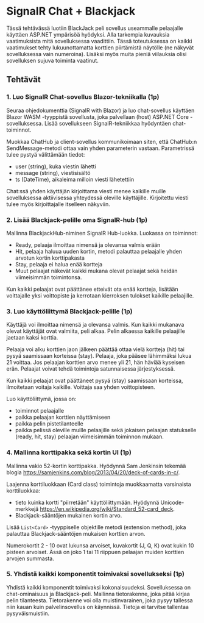 # SignalR Chat + Blackjack

Tässä tehtävässä luotiin BlackJack peli sovellus useammalle pelaajalle käyttäen ASP.NET ympärisöä hyödyksi. Alla tarkempia kuvauksia vaatimuksista mitä sovelluksessa vaadittiin.
Tässä toteutuksessa on kaikki vaatimukset tehty lukuunottamatta korttien piirtämistä näytölle (ne näkyvät sovelluksessa vain numeroina). 
Lisäksi myös muita pieniä viilauksia olisi sovelluksen sujuva toiminta vaatinut.

## Tehtävät

### 1. Luo SignalR Chat-sovellus Blazor-tekniikalla (1p)

Seuraa ohjedokumenttia (SignalR with Blazor) ja luo chat-sovellus käyttäen Blazor WASM -tyyppistä sovellusta, joka palvellaan (host) ASP.NET Core -sovelluksessa. Lisää sovellukseen SignalR-tekniikkaa hyödyntäen chat-toiminnot.

Muokkaa ChatHub ja client-sovellus kommunikoimaan siten, että ChatHub:n SendMessage-metodi ottaa vain yhden parameterin vastaan. Parametrissä tulee pystyä välittämään tiedot: 
- user (string), kuka viestin lähetti
- message (string), viestisisältö
- ts (DateTime), aikaleima milloin viesti lähetettiin

Chat:ssä yhden käyttäjän kirjoittama viesti menee kaikille muille sovelluksessa aktiivisessa yhteydessä oleville käyttäjille. Kirjoitettu viesti tulee myös kirjoittajalle itselleen näkyviin. 

### 2. Lisää Blackjack-pelille oma SignalR-hub (1p)

Mallinna BlackjackHub-niminen SignalR Hub-luokka. Luokassa on toiminnot:
- Ready, pelaaja ilmoittaa nimensä ja olevansa valmis erään
- Hit, pelaaja haluua uuden kortin, metodi palauttaa pelaajalle yhden arvotun kortin korttipakasta
- Stay, pelaaja ei halua enää kortteja 
- Muut pelaajat näkevät kaikki mukana olevat pelaajat sekä heidän viimeisimmän toimintonsa.

Kun kaikki pelaajat ovat päättänee etteivät ota enää kortteja, lisätään voittajalle yksi voittopiste ja kerrotaan kierroksen tulokset kaikille pelaajille.

### 3. Luo käyttöliittymä Blackjack-pelille (1p)

Käyttäjä voi ilmoittaa nimensä ja olevansa valmis. Kun kaikki mukanava olevat käyttäjät ovat valmiita, peli alkaa.
Pelin alkaessa kaikille pelaajille jaetaan kaksi korttia.

Pelaaja voi alku korttien jaon jälkeen päättää ottaa vielä kortteja (hit) tai pysyä saamissaan korteissa (stay).
Pelaaja, joka pääsee lähimmäksi lukua 21 voittaa. Jos pelaajan korttien arvo menee yli 21, hän häviää kyseisen erän.
Pelaajat voivat tehdä toimintoja satunnaisessa järjestyksessä.

Kun kaikki pelaajat ovat päättäneet pysyä (stay) saamissaan korteissa, ilmoitetaan voitaja kaikille. Voittaja saa yhden voittopisteen.

Luo käyttöliittymä, jossa on: 
- toiminnot pelaajalle
- paikka pelaajan korttien näyttämiseen
- paikka pelin pistetilanteelle
- paikka pelissä oleville muille pelaajille sekä jokaisen pelaajan statukselle (ready, hit, stay) pelaajan viimeisimmän toiminnon mukaan.

### 4. Mallinna korttipakka sekä kortin UI (1p)

Mallinna vakio 52-kortin korttipakka. Hyödynnä Sam Jenkinsin tekemää blogia https://samjenkins.com/blog/2013/04/20/deck-of-cards-in-c/.

Laajenna korttiluokkaan (Card class) toimintoja muokkaamatta varsinaista korttiluokkaa: 
- tieto kuinka kortti "piirretään" käyttöliittymään. Hyödynnä Unicode-merkkejä https://en.wikipedia.org/wiki/Standard_52-card_deck. 
- Blackjack-sääntöjen mukainen kortin arvo.

Lisää `List<Card>` -tyyppiselle objektille metodi (extension method), joka palauttaa Blackjack-sääntöjen mukaisen korttien arvon.

Numerokortit 2 - 10 ovat lukunsa arvoiset, kuvakortit (J, Q, K) ovat kukin 10 pisteen arvoiset. Ässä on joko 1 tai 11 riippuen pelaajan muiden korttien arvojen summasta.

### 5. Yhdistä kaikki komponentit toimivaksi sovellukseksi (1p)

Yhdistä kaikki komponentit toimivaksi kokonaisuudeksi. Sovelluksessa on chat-ominaisuus ja Blackjack-peli.
Mallinna tietorakenne, joka pitää kirjaa pelin tilanteesta. Tietorakenne voi olla muistinvarainen, joka pysyy tallessa niin kauan kuin palvelinsovellus on käynnissä. Tietoja ei tarvitse tallentaa pysyväismuistiin.

